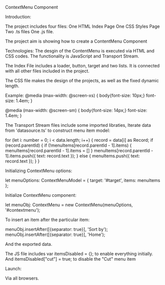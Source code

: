 ContextMenu Component

Introduction:

The project includes four files:
One HTML Index Page
One CSS Styles Page
Two .ts files
One .js file.

The project aim is showing how to create a ContentMenu Component


Technologies:
The desgin of the ContentMenu is executed via HTML and CSS codes. The functionality is JavaScript and Transport Stream. 

The Index File includes a loader, button, target and two lists. It is connected with all other files included in the project.

The CSS file makes the design of the projects, as well as the fixed dynamic length. 

Example:
@media (max-width: @screen-xs) {
    body{font-size: 10px;}
	  font-size: 1.4em;
}

@media (max-width: @screen-sm) {
    body{font-size: 14px;}
	  font-size: 1.4em;
}


The Transport Stream files include some imported libraties,  Iterate data from 'datasource.ts' to construct menu item model:

for (let i: number = 0; i < data.length; i++) {
    record = data[i] as Record;
    if (record.parentId) {
        if (!menuItems[record.parentId - 1].items) {
            menuItems[record.parentId - 1].items = []
        }
        menuItems[record.parentId - 1].items.push({ text: record.text });
    } else {
        menuItems.push({ text: record.text });
    }
}

 Initializing ContextMenu options:

let menuOptions: ContextMenuModel = {
    target: '#target',
    items: menuItems
};

Initialize ContextMenu component:

let menuObj: ContextMenu = new ContextMenu(menuOptions, '#contextmenu');


To insert an item after the particular item:

menuObj.insertAfter([{separator: true}], 'Sort by');
menuObj.insertAfter([{separator: true}], 'Home');

And the exported data.

The JS file includes var itemsDisabled = {};  to enable everything initially.
And itemsDisabled["cut"] = true; to disable the "Cut" menu item

Launch:

Via all browsers.


